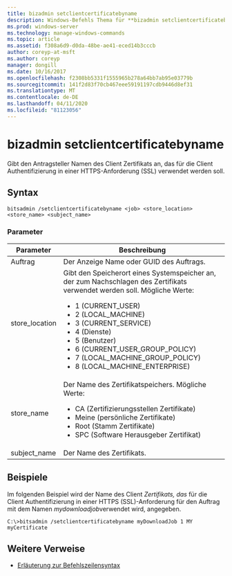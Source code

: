 ```yaml
---
title: bizadmin setclientcertificatebyname
description: Windows-Befehls Thema für **bizadmin setclientcertificatebyname**, das den Antragsteller Namen des Client Zertifikats angibt, das für die Client Authentifizierung in einer HTTPS (SSL)-Anforderung verwendet werden soll.
ms.prod: windows-server
ms.technology: manage-windows-commands
ms.topic: article
ms.assetid: f308a6d9-d0da-48be-ae41-eced14b3cccb
author: coreyp-at-msft
ms.author: coreyp
manager: dongill
ms.date: 10/16/2017
ms.openlocfilehash: f2308bb5331f1555965b278a64bb7ab95e03779b
ms.sourcegitcommit: 141f2d83f70cb467eee59191197cdb9446d8ef31
ms.translationtype: MT
ms.contentlocale: de-DE
ms.lasthandoff: 04/11/2020
ms.locfileid: "81123056"
---
```

# <a name="bitsadmin-setclientcertificatebyname"></a>bizadmin setclientcertificatebyname

Gibt den Antragsteller Namen des Client Zertifikats an, das für die Client Authentifizierung in einer HTTPS-Anforderung (SSL) verwendet werden soll.

## <a name="syntax"></a>Syntax

```
bitsadmin /setclientcertificatebyname <job> <store_location> <store_name> <subject_name>
```

### <a name="parameters"></a>Parameter

| Parameter | Beschreibung |
| -------------- | -------------- |
| Auftrag | Der Anzeige Name oder GUID des Auftrags. |
| store_location | Gibt den Speicherort eines Systemspeicher an, der zum Nachschlagen des Zertifikats verwendet werden soll. Mögliche Werte:<ul><li>1 (CURRENT_USER)</li><li>2 (LOCAL_MACHINE)</li><li>3 (CURRENT_SERVICE)</li><li>4 (Dienste)</li><li>5 (Benutzer)</li><li>6 (CURRENT_USER_GROUP_POLICY)</li><li>7 (LOCAL_MACHINE_GROUP_POLICY)</li><li>8 (LOCAL_MACHINE_ENTERPRISE)</li></ul> |
| store_name | Der Name des Zertifikatspeichers. Mögliche Werte:<ul><li>CA (Zertifizierungsstellen Zertifikate)</li><li>Meine (persönliche Zertifikate)</li><li>Root (Stamm Zertifikate)</li><li>SPC (Software Herausgeber Zertifikat)</li></ul> |
| subject_name | Der Name des Zertifikats. |

## <a name="examples"></a>Beispiele

Im folgenden Beispiel wird der Name des Client *Zertifikats, das* für die Client Authentifizierung in einer HTTPS (SSL)-Anforderung für den Auftrag mit dem Namen *mydownloadjob*verwendet wird, angegeben.

```
C:\>bitsadmin /setclientcertificatebyname myDownloadJob 1 MY myCertificate
```

## <a name="additional-references"></a>Weitere Verweise

- [Erläuterung zur Befehlszeilensyntax](command-line-syntax-key.md)
